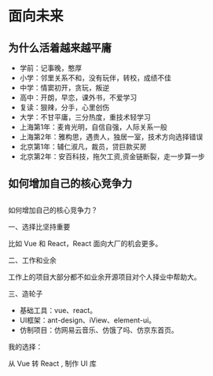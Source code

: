# 面向未来

## 为什么活着越来越平庸

- 学前：记事晚，憨厚
- 小学：邻里关系不和，没有玩伴，转校，成绩不佳
- 中学：情窦初开，贪玩，叛逆
- 高中：开朗，早恋，课外书，不爱学习
- 复读：狠辣，分手，心里创伤
- 大学：不甘平庸，三分热度，重技术轻学习
- 上海第1年：麦肯光明，自信自强，人际关系一般
- 上海第2年：雅构思，遇贵人，独居一室，技术方向选择错误
- 北京第1年：辅仁淑凡，裁员，贷巨款买房
- 北京第2年：安百科技，拖欠工资,资金链断裂，走一步算一步

## 如何增加自己的核心竞争力

## 

如何增加自己的核心竞争力？

一、选择比坚持重要

比如 Vue 和 React，React 面向大厂的机会更多。

二、工作和业余

工作上的项目大部分都不如业余开源项目对个人择业中帮助大。

三、造轮子

- 基础工具：vue、react。
- UI框架：ant-design、iView、element-ui。
- 仿制项目：仿网易云音乐、仿饿了吗、仿京东首页。

我的选择：

从 Vue 转 React , 制作 UI 库